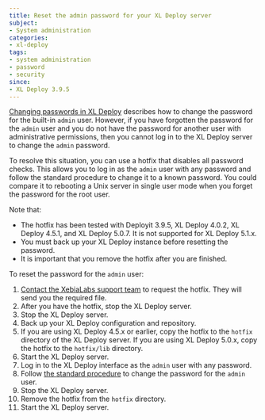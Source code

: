 ```yaml
---
title: Reset the admin password for your XL Deploy server
subject:
- System administration
categories:
- xl-deploy
tags:
- system administration
- password
- security
since:
- XL Deploy 3.9.5
---
```


[Changing passwords in XL Deploy](/xl-deploy/how-to/changing-passwords-in-xl-deploy.html#change-the-admin-password) describes how to change the password for the built-in `admin` user. However, if you have forgotten the password for the `admin` user and you do not have the password for another user with administrative permissions, then you cannot log in to the XL Deploy server to change the `admin` password.

To resolve this situation, you can use a hotfix that disables all password checks. This allows you to log in as the `admin` user with any password and follow the standard procedure to change it to a known password. You could compare it to rebooting a Unix server in single user mode when you forget the password for the root user.

Note that:

* The hotfix has been tested with Deployit 3.9.5, XL Deploy 4.0.2, XL Deploy 4.5.1, and XL Deploy 5.0.7. It is not supported for XL Deploy 5.1.x.
* You must back up your XL Deploy instance before resetting the password.
* It is important that you remove the hotfix after you are finished.

To reset the password for the `admin` user:

1. [Contact the XebiaLabs support team](https://support.xebialabs.com/hc/en-us/requests/new) to request the hotfix. They will send you the required file.
1. After you have the hotfix, stop the XL Deploy server.
1. Stop the XL Deploy server.
1. Back up your XL Deploy configuration and repository.
1. If you are using XL Deploy 4.5.x or earlier, copy the hotfix to the `hotfix` directory of the XL Deploy server. If you are using XL Deploy 5.0.x, copy the hotfix to the `hotfix/lib` directory.
1. Start the XL Deploy server.
1. Log in to the XL Deploy interface as the `admin` user with any password.
1. Follow [the standard procedure](/xl-deploy/how-to/changing-passwords-in-xl-deploy.html#change-the-admin-password) to change the password for the `admin` user.
1. Stop the XL Deploy server.
1. Remove the hotfix from the `hotfix` directory.
1. Start the XL Deploy server.
